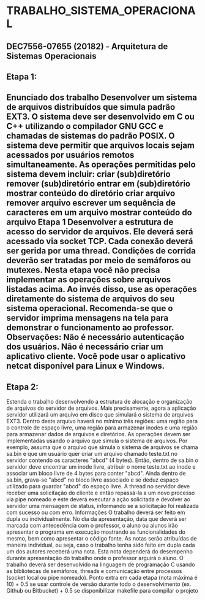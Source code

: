# TRABALHO_SISTEMA_OPERACIONAL
DEC7556-07655 (20182) - Arquitetura de Sistemas Operacionais
-------------------------------------------------------------------------------------------------------
Etapa 1:
-------------------------------------------------------------------------------------------------------
Enunciado dos trabalho Desenvolver um sistema de arquivos distribuídos que simula padrão EXT3. O sistema deve ser desenvolvido em C ou C++ utilizando o compilador GNU GCC e chamadas de sistemas do padrão POSIX.   O sistema deve permitir que arquivos locais sejam acessados por usuários remotos simultaneamente. As operações permitidas pelo sistema devem incluir:  criar (sub)diretório remover (sub)diretório entrar em (sub)diretório mostrar conteúdo do diretório criar arquivo  remover arquivo escrever um sequência de caracteres em um arquivo mostrar conteúdo do arquivo Etapa 1  Desenvolver a estrutura de acesso do servidor de arquivos. Ele deverá será acessado via socket TCP. Cada conexão deverá ser gerida por uma thread. Condições de corrida deverão ser tratadas por meio de semáforos ou mutexes. Nesta etapa você não precisa implementar as operações sobre arquivos listadas acima. Ao invés disso, use as operações diretamente do sistema de arquivos do seu sistema operacional. Recomenda-se que o servidor imprima mensagens na tela para demonstrar o funcionamento ao professor.  Observações:  Não é necessário autenticação dos usuários. Não é necessário criar um aplicativo cliente. Você pode usar o aplicativo netcat disponível para Linux e Windows. 
-------------------------------------------------------------------------------------------------------
Etapa 2:
-------------------------------------------------------------------------------------------------------
  Estenda o trabalho desenvolvendo a estrutura de alocação e organização de arquivos do servidor de arquivos. Mais precisamente, agora a aplicação servidor utilizará um arquivo em disco que simulará o sistema de arquivos EXT3. Dentro deste arquivo haverá no mínimo três regiões: uma região para o controle de espaço livre, uma região para armazenar inodes e uma região para armazenar dados de arquivos e diretórios. As operações devem ser implementadas usando o arquivo que simula o sistema de arquivos. Por exemplo, assuma que o arquivo que simula o sistema de arquivos se chama sa.bin e que um usuário quer criar um arquivo chamado teste.txt no servidor contendo os caracteres "abcd" (4 bytes). Então, dentro de sa.bin o servidor deve encontrar um inode livre, atribuir o nome teste.txt ao inode e associar um bloco livre de 4 bytes para conter "abcd". Ainda dentro de sa.bin, grava-se "abcd" no bloco livre associado e se deduz espaço utilizado para guardar "abcd" do espaço livre.  A thread no servidor deve receber uma solicitação do cliente e então repassá-la a um novo processo via pipe nomeado e este deverá executar a ação solicitada e devolver ao servidor uma mensagem de status, informando se a solicitação foi realizada com sucesso ou com erro.  Informações  O trabalho deverá ser feito em dupla ou individualmente. No dia da apresentação, data que deverá ser marcada com antecedência com o professor, o aluno ou alunos irão apresentar o programa em execução mostrando as funcionalidades do mesmo, bem como apresentar o código fonte. As notas serão atribuídas de maneira individual, ou seja, caso o trabalho tenha sido feito em dupla cada um dos autores receberá uma nota. Esta nota dependerá do desempenho durante apresentação do trabalho onde o professor arguirá o aluno. O trabalho deverá ser desenvolvido na linguagem de programação C usando as bibliotecas de semáforos, threads e comunicação entre processos (socket local ou pipe nomeado).   Ponto extra em cada etapa (nota máxima é 10)  + 0.5 se usar controle de versão durante todo o desenvolvimento (ex. Github ou Bitbucket)  + 0.5 se disponibilizar makefile para compilar o projeto
